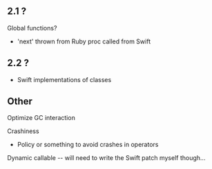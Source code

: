 ## 2.1 ?

Global functions?
* 'next' thrown from Ruby proc called from Swift

## 2.2 ?

* Swift implementations of classes

## Other

Optimize GC interaction

Crashiness
* Policy or something to avoid crashes in operators

Dynamic callable -- will need to write the Swift patch myself though...
